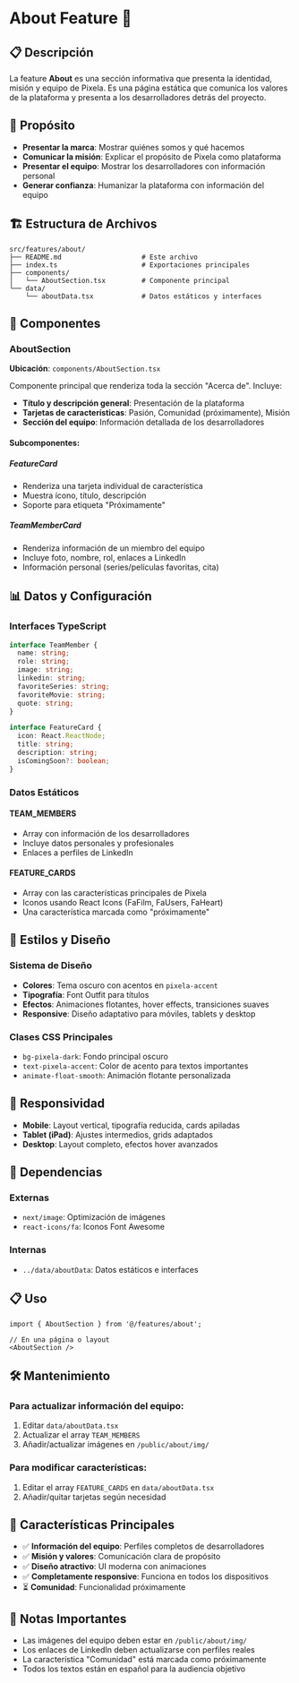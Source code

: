# About Feature 📖

## 📋 Descripción

La feature **About** es una sección informativa que presenta la identidad, misión y equipo de Pixela. Es una página estática que comunica los valores de la plataforma y presenta a los desarrolladores detrás del proyecto.

## 🎯 Propósito

- **Presentar la marca**: Mostrar quiénes somos y qué hacemos
- **Comunicar la misión**: Explicar el propósito de Pixela como plataforma
- **Presentar el equipo**: Mostrar los desarrolladores con información personal
- **Generar confianza**: Humanizar la plataforma con información del equipo

## 🏗️ Estructura de Archivos

```
src/features/about/
├── README.md                    # Este archivo
├── index.ts                     # Exportaciones principales
├── components/
│   └── AboutSection.tsx         # Componente principal
└── data/
    └── aboutData.tsx            # Datos estáticos y interfaces
```

## 🧩 Componentes

### AboutSection
**Ubicación**: `components/AboutSection.tsx`

Componente principal que renderiza toda la sección "Acerca de". Incluye:

- **Título y descripción general**: Presentación de la plataforma
- **Tarjetas de características**: Pasión, Comunidad (próximamente), Misión
- **Sección del equipo**: Información detallada de los desarrolladores

#### Subcomponentes:

##### FeatureCard
- Renderiza una tarjeta individual de característica
- Muestra ícono, título, descripción
- Soporte para etiqueta "Próximamente"

##### TeamMemberCard
- Renderiza información de un miembro del equipo
- Incluye foto, nombre, rol, enlaces a LinkedIn
- Información personal (series/películas favoritas, cita)

## 📊 Datos y Configuración

### Interfaces TypeScript

```typescript
interface TeamMember {
  name: string;
  role: string;
  image: string;
  linkedin: string;
  favoriteSeries: string;
  favoriteMovie: string;
  quote: string;
}

interface FeatureCard {
  icon: React.ReactNode;
  title: string;
  description: string;
  isComingSoon?: boolean;
}
```

### Datos Estáticos

#### TEAM_MEMBERS
- Array con información de los desarrolladores
- Incluye datos personales y profesionales
- Enlaces a perfiles de LinkedIn

#### FEATURE_CARDS
- Array con las características principales de Pixela
- Iconos usando React Icons (FaFilm, FaUsers, FaHeart)
- Una característica marcada como "próximamente"

## 🎨 Estilos y Diseño

### Sistema de Diseño
- **Colores**: Tema oscuro con acentos en `pixela-accent`
- **Tipografía**: Font Outfit para títulos
- **Efectos**: Animaciones flotantes, hover effects, transiciones suaves
- **Responsive**: Diseño adaptativo para móviles, tablets y desktop

### Clases CSS Principales
- `bg-pixela-dark`: Fondo principal oscuro
- `text-pixela-accent`: Color de acento para textos importantes
- `animate-float-smooth`: Animación flotante personalizada

## 📱 Responsividad

- **Mobile**: Layout vertical, tipografía reducida, cards apiladas
- **Tablet (iPad)**: Ajustes intermedios, grids adaptados
- **Desktop**: Layout completo, efectos hover avanzados

## 🔗 Dependencias

### Externas
- `next/image`: Optimización de imágenes
- `react-icons/fa`: Iconos Font Awesome

### Internas
- `../data/aboutData`: Datos estáticos e interfaces

## 📋 Uso

```tsx
import { AboutSection } from '@/features/about';

// En una página o layout
<AboutSection />
```

## 🛠️ Mantenimiento

### Para actualizar información del equipo:
1. Editar `data/aboutData.tsx`
2. Actualizar el array `TEAM_MEMBERS`
3. Añadir/actualizar imágenes en `/public/about/img/`

### Para modificar características:
1. Editar el array `FEATURE_CARDS` en `data/aboutData.tsx`
2. Añadir/quitar tarjetas según necesidad

## 🎯 Características Principales

- ✅ **Información del equipo**: Perfiles completos de desarrolladores
- ✅ **Misión y valores**: Comunicación clara de propósito
- ✅ **Diseño atractivo**: UI moderna con animaciones
- ✅ **Completamente responsive**: Funciona en todos los dispositivos
- ⏳ **Comunidad**: Funcionalidad próximamente

## 📝 Notas Importantes

- Las imágenes del equipo deben estar en `/public/about/img/`
- Los enlaces de LinkedIn deben actualizarse con perfiles reales
- La característica "Comunidad" está marcada como próximamente
- Todos los textos están en español para la audiencia objetivo

